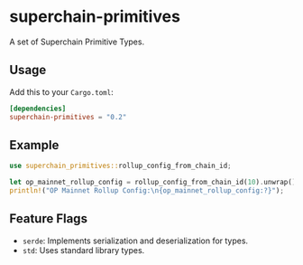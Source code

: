 # superchain-primitives

A set of Superchain Primitive Types.

## Usage

Add this to your `Cargo.toml`:

```toml
[dependencies]
superchain-primitives = "0.2"
```

## Example

```rust
use superchain_primitives::rollup_config_from_chain_id;

let op_mainnet_rollup_config = rollup_config_from_chain_id(10).unwrap();
println!("OP Mainnet Rollup Config:\n{op_mainnet_rollup_config:?}");
```

## Feature Flags

- `serde`: Implements serialization and deserialization for types.
- `std`: Uses standard library types.
